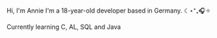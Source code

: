 Hi, I'm Annie
I'm a 18-year-old developer based in Germany. ☾⋆⁺₊🎧✧

Currently learning C, AL, SQL and Java


<!---
honeypuu/honeypuu is a ✨ special ✨ repository because its `README.md` (this file) appears on your GitHub profile.
You can click the Preview link to take a look at your changes.
--->
